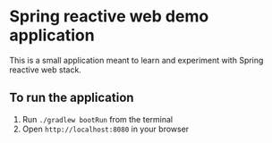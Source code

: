# Spring reactive web demo application


This is a small application meant to learn and experiment with Spring reactive web stack.

## To run the application

1. Run `./gradlew bootRun` from the terminal
2. Open `http://localhost:8080` in your browser